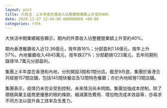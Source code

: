 ```yaml
---
layout: post
title: 大快活：上半年度外賣收入佔整體營業額上升至約40%
date: 2020-11-27 12:44:00.000000000 +08:00
categories: rthk
---
```


大快活中期業績報告顯示，期內的外賣收入佔整體營業額上升至約40%。

期內香港餐廳收入近12.36億元，按年跌16%；分部盈利1.14億元，按年上升57%。內地餐廳收入4845萬元，按年跌27%；分部虧損1223萬元，去年同期則錄得18.7萬元分部盈利。

集團上半年度在香港和內地，分別開設3間和1間分店。截至9月底，集團於香港合共經營157間店舖，包括145間快餐店及12間特色餐廳；亦於內地經營13間店舖。

集團表示，疫情仍未完全受到控制，未來情況尚未明朗。集團加強成本控制，除了積極與業主磋商更優惠的租約條款、縮減廣告費用、增加物流成本效益等，亦尋求不同方法以提升員工效率及生產力。
